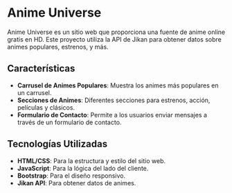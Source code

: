 # Anime Universe

Anime Universe es un sitio web que proporciona una fuente de anime online gratis en HD. Este proyecto utiliza la API de Jikan para obtener datos sobre animes populares, estrenos, y más.

## Características

- **Carrusel de Animes Populares**: Muestra los animes más populares en un carrusel.
- **Secciones de Animes**: Diferentes secciones para estrenos, acción, películas y clásicos.
- **Formulario de Contacto**: Permite a los usuarios enviar mensajes a través de un formulario de contacto.

## Tecnologías Utilizadas

- **HTML/CSS**: Para la estructura y estilo del sitio web.
- **JavaScript**: Para la lógica del lado del cliente.
- **Bootstrap**: Para el diseño responsivo.
- **Jikan API**: Para obtener datos de animes.
